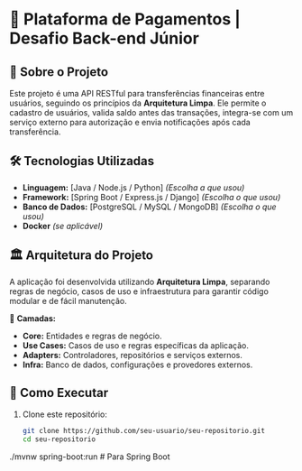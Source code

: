 # 🚀 Plataforma de Pagamentos | Desafio Back-end Júnior  

## 📌 Sobre o Projeto  
Este projeto é uma API RESTful para transferências financeiras entre usuários, seguindo os princípios da **Arquitetura Limpa**. Ele permite o cadastro de usuários, valida saldo antes das transações, integra-se com um serviço externo para autorização e envia notificações após cada transferência.  

## 🛠️ Tecnologias Utilizadas  
- **Linguagem:** [Java / Node.js / Python] *(Escolha a que usou)*  
- **Framework:** [Spring Boot / Express.js / Django] *(Escolha o que usou)*  
- **Banco de Dados:** [PostgreSQL / MySQL / MongoDB] *(Escolha o que usou)*  
- **Docker** *(se aplicável)*  

## 🏛️ Arquitetura do Projeto  
A aplicação foi desenvolvida utilizando **Arquitetura Limpa**, separando regras de negócio, casos de uso e infraestrutura para garantir código modular e de fácil manutenção.  

📂 **Camadas:**  
- **Core:** Entidades e regras de negócio.  
- **Use Cases:** Casos de uso e regras específicas da aplicação.  
- **Adapters:** Controladores, repositórios e serviços externos.  
- **Infra:** Banco de dados, configurações e provedores externos.  

## 🚀 Como Executar  
1. Clone este repositório:  
   ```bash
   git clone https://github.com/seu-usuario/seu-repositorio.git
   cd seu-repositorio


./mvnw spring-boot:run  # Para Spring Boot  


